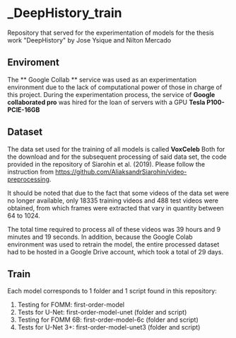 # _DeepHistory_train
Repository that served for the experimentation of models for the thesis work "DeepHistory" by Jose Ysique and Nilton Mercado

## Enviroment

The ** Google Collab ** service was used as an experimentation environment due to the lack of computational power of those in charge of this project. 
During the experimentation process, the service of **Google collaborated pro** was hired for the loan of servers with a GPU **Tesla P100-PCIE-16GB** 

## Dataset

The data set used for the training of all models is called **VoxCeleb**
Both for the download and for the subsequent processing of said data set, the code provided in the repository of Siarohin et al. (2019). Please follow the instruction from https://github.com/AliaksandrSiarohin/video-preprocessing.

It should be noted that due to the fact that some videos of the data set were no longer available, only 18335 training videos and 488 test videos were obtained, from which frames were extracted that vary in quantity between 64 to 1024.

The total time required to process all of these videos was 39 hours and 9 minutes and 19 seconds. In addition, because the Google Colab environment was used to retrain the model, the entire processed dataset had to be hosted in a Google Drive account, which took a total of 29 days.

## Train

Each model corresponds to 1 folder and 1 script found in this repository:
1) Testing for FOMM: first-order-model
2) Tests for U-Net: first-order-model-unet (folder and script)
3) Testing for FOMM 6B: first-order-model-6c (folder and script)
4) Tests for U-Net 3+: first-order-model-unet3 (folder and script)




